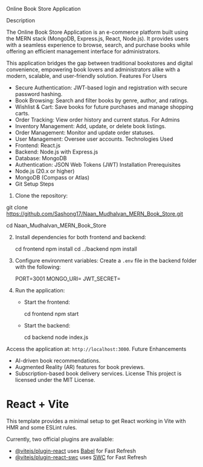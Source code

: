 Online Book Store Application

Description

The Online Book Store Application is an e-commerce platform built using the MERN stack (MongoDB, Express.js, React, Node.js). It provides users with a seamless experience to browse, search, and purchase books while offering an efficient management interface for administrators.

This application bridges the gap between traditional bookstores and digital convenience, empowering book lovers and administrators alike with a modern, scalable, and user-friendly solution.
Features
For Users
- Secure Authentication: JWT-based login and registration with secure password hashing.
- Book Browsing: Search and filter books by genre, author, and ratings.
- Wishlist & Cart: Save books for future purchases and manage shopping carts.
- Order Tracking: View order history and current status.
For Admins
- Inventory Management: Add, update, or delete book listings.
- Order Management: Monitor and update order statuses.
- User Management: Oversee user accounts.
Technologies Used
- Frontend: React.js
- Backend: Node.js with Express.js
- Database: MongoDB
- Authentication: JSON Web Tokens (JWT)
Installation
Prerequisites
- Node.js (20.x or higher)
- MongoDB (Compass or Atlas)
- Git
Setup Steps
1.	Clone the repository:
   

   git clone https://github.com/Sashong17/Naan_Mudhalvan_MERN_Book_Store.git
   
   cd Naan_Mudhalvan_MERN_Book_Store
   
2. Install dependencies for both frontend and backend:
   
   cd frontend
   npm install
   cd ../backend
   npm install
   
3. Configure environment variables:
   Create a `.env` file in the backend folder with the following:

   PORT=3001
   MONGO_URI=<your-mongodb-uri>
   JWT_SECRET=<your-jwt-secret>

4. Run the application:
   - Start the frontend:

     cd frontend
     npm start

   - Start the backend:
     
     cd backend
     node index.js
     
Access the application at: `http://localhost:3000`.
Future Enhancements
- AI-driven book recommendations.
- Augmented Reality (AR) features for book previews.
- Subscription-based book delivery services.
License
This project is licensed under the MIT License.






# React + Vite

This template provides a minimal setup to get React working in Vite with HMR and some ESLint rules.

Currently, two official plugins are available:

- [@vitejs/plugin-react](https://github.com/vitejs/vite-plugin-react/blob/main/packages/plugin-react/README.md) uses [Babel](https://babeljs.io/) for Fast Refresh
- [@vitejs/plugin-react-swc](https://github.com/vitejs/vite-plugin-react-swc) uses [SWC](https://swc.rs/) for Fast Refresh
